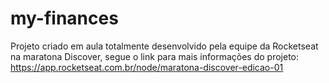 # my-finances
Projeto criado em aula totalmente desenvolvido pela equipe da Rocketseat na maratona Discover, segue o link para mais informações do projeto: https://app.rocketseat.com.br/node/maratona-discover-edicao-01

